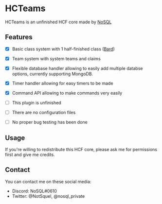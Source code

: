 # HCTeams 
HCTeams is an unfinished HCF core made by [NoSQL](https://github.com/NoSequel)

## Features
- [x] Basic class system with 1 half-finished class ([Bard](https://github.com/NoSequel/HCTeams/tree/master/src/main/java/io/github/nosequel/hcf/classes/bard))
- [x] Team system with system teams and claims
- [x] Flexible database handler allowing to easily add multiple databse options, currently supporting MongoDB.
- [x] Timer handler allowing for easy timers to be made
- [x] Command API allowing to make commands very easily


- [ ] This plugin is unfinished
- [ ] There are no configuration files
- [ ] No proper bug testing has been done

## Usage
If you're willing to redistribute this HCF core, please ask me for permissions first and give me credits.

## Contact
You can contact me on these social media:
* Discord: NoSQL#0610
* Twitter: @NotSquel, @nosql_private
